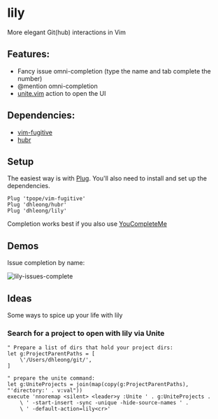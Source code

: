lily
====

More elegant Git(hub) interactions in Vim

## Features:

- Fancy issue omni-completion (type the name and tab 
    complete the number)
- @mention omni-completion
- [unite.vim](https://github.com/Shougo/unite.vim) action to open the UI

## Dependencies:

- [vim-fugitive](https://github.com/tpope/vim-fugitive)
- [hubr](https://github.com/dhleong/hubr)

## Setup

The easiest way is with [Plug](https://github.com/junegunn/vim-plug).
You'll also need to install and set up the dependencies.

```vim
Plug 'tpope/vim-fugitive'
Plug 'dhleong/hubr'
Plug 'dhleong/lily'
```

Completion works best if you also use [YouCompleteMe](https://github.com/Valloric/YouCompleteMe)

## Demos

Issue completion by name:

![lily-issues-complete](https://cloud.githubusercontent.com/assets/816150/11995935/609850b2-aa27-11e5-87f2-1a8a026c1f62.gif)

## Ideas

Some ways to spice up your life with lily

### Search for a project to open with lily via Unite

```vim
" Prepare a list of dirs that hold your project dirs:
let g:ProjectParentPaths = [
    \'/Users/dhleong/git/',
]

" prepare the unite command:
let g:UniteProjects = join(map(copy(g:ProjectParentPaths), "'directory:' . v:val"))
execute 'nnoremap <silent> <leader>y :Unite ' . g:UniteProjects .
    \ ' -start-insert -sync -unique -hide-source-names ' .
    \ ' -default-action=lily<cr>'

```
